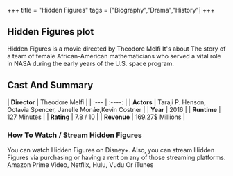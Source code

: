 +++
title = "Hidden Figures"
tags = ["Biography","Drama","History"]
+++
## Hidden Figures plot
Hidden Figures is a movie directed by Theodore Melfi It's about The story of a team of female African-American mathematicians who served a vital role in NASA during the early years of the U.S. space program.
## Cast And Summary
| **Director**      | Theodore Melfi |
    | :---        |    :----:   |
    |  **Actors** | Taraji P. Henson, Octavia Spencer, Janelle Monáe,Kevin Costner |
    | **Year**   | 2016    |
    |  **Runtime** | 127 Minutes |
    |  **Rating** | 7.8 / 10 | 
    |  **Revenue** | 169.27$ Millions |
### How To Watch / Stream Hidden Figures
You can watch Hidden Figures on Disney+.
Also, you can stream Hidden Figures via purchasing or having a rent on any of those streaming platforms.
Amazon Prime Video, Netflix, Hulu, Vudu Or iTunes